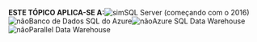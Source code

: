 **ESTE TÓPICO APLICA-SE A:**![sim](../includes/media/yes.png)SQL Server (começando com o 2016)![não](../includes/media/no.png)Banco de Dados SQL do Azure![não](../includes/media/no.png)Azure SQL Data Warehouse ![não](../includes/media/no.png)Parallel Data Warehouse